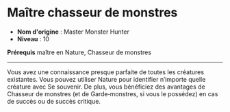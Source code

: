 # Maître chasseur de monstres

 * **Nom d'origine** : Master Monster Hunter
 * **Niveau** : 10


<p><strong>Prérequis</strong> maître en Nature, Chasseur de monstres</p>
<hr>
<p>Vous avez une connaissance presque parfaite de toutes les créatures existantes. Vous pouvez utiliser Nature pour identifier n’importe quelle créature avec Se souvenir. De plus, vous bénéficiez des avantages de Chasseur de monstres (et de Garde‑monstres, si vous le possédez) en cas de succès ou de succès critique.</p>